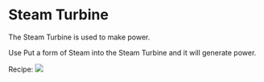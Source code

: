 Steam Turbine
=============

The Steam Turbine is used to make power.

Use
Put a form of Steam into the Steam Turbine and it will generate power.

Recipe:
![](/img/steam_turbine.png)